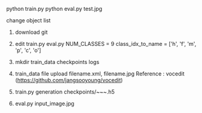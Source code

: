 python train.py 
python eval.py  test.jpg

change object list 


1. download git
2. edit train.py eval.py 
  NUM_CLASSES = 9
  class_idx_to_name = ['h', 'f', 'm', 'p', 'c', 'o']
  
3. mkdir  train_data checkpoints logs
4. train_data file upload
    filename.xml,  filename.jpg
    Reference : vocedit  (https://github.com/jangsooyoung/vocedit)

5. train.py
    generation checkpoints/~~~.h5
6. eval.py input_image.jpg

